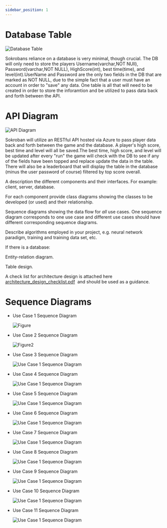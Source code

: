 ```yaml
---
sidebar_position: 1
---
```


# Database Table
![Database Table](/img/DbTable.png)

Sokrobans reliance on a database is very minimal, though crucial. The DB will only need to store the players Username(varchar,NOT NUll), Password(varchar,NOT NULL), HighScore(int), best time(time), and level(int).UserName and Password are the only two fields in the DB that are marked as NOT NULL, due to the simple fact that a user must have an account in order to "save" any data. One table is all that will need to be created in order to store the inforamtion and be utilized to pass data back and forth between the API.


# API Diagram
![API Diagram](/img/API.png)


Sokroban will utilize an RESTful API hosted via Azure to pass player data back and forth between the game and the database. A player's high score, best time and level will all be saved.The best time, high score, and level will be updated after every "run" the game will check with the DB to see if any of the fields have been topped and replace update the data in the table. There will also be a leaderboard that will display the table in the database (minus the user password of course) filtered by top score overall.

A description the different components and their interfaces. For example: client, server, database.

For each component provide class diagrams showing the classes to be developed (or used) and their relationship.

Sequence diagrams showing the data flow for _all_ use cases. One sequence diagram corresponds to one use case and different use cases should have different corresponding sequence diagrams.

Describe algorithms employed in your project, e.g. neural network paradigm, training and training data set, etc.

If there is a database:

Entity-relation diagram.

Table design.

A check list for architecture design is attached here [architecture\_design\_checklist.pdf](https://templeu.instructure.com/courses/106563/files/16928870/download?wrap=1 "architecture_design_checklist.pdf")  and should be used as a guidance.


# Sequence Diagrams 


- Use Case 1 Sequence Diagram

    ![Figure](/img/Sequence1.png)


- Use Case 2 Sequence Diagram

    ![Figure2](/img/Sequence2.png)


- Use Case 3 Sequence Diagram

    ![Use Case 1 Sequence Diagram](/img/Sequence3.png)


- Use Case 4 Sequence Diagram

    ![Use Case 1 Sequence Diagram](/img/Sequence4.png)


- Use Case 5 Sequence Diagram

    ![Use Case 1 Sequence Diagram](/img/Sequence5.png)


- Use Case 6 Sequence Diagram

    ![Use Case 1 Sequence Diagram](/img/Sequence6.png)


- Use Case 7 Sequence Diagram

    ![Use Case 1 Sequence Diagram](/img/Sequence7.png)

- Use Case 8 Sequence Diagram

    ![Use Case 1 Sequence Diagram](/img/Sequence8.png)


- Use Case 9 Sequence Diagram

    ![Use Case 1 Sequence Diagram](/img/Sequence9.png)


- Use Case 10 Sequence Diagram

    ![Use Case 1 Sequence Diagram](/img/Sequence10.png)


- Use Case 11 Sequence Diagram

    ![Use Case 1 Sequence Diagram](/img/Sequence11.png)



